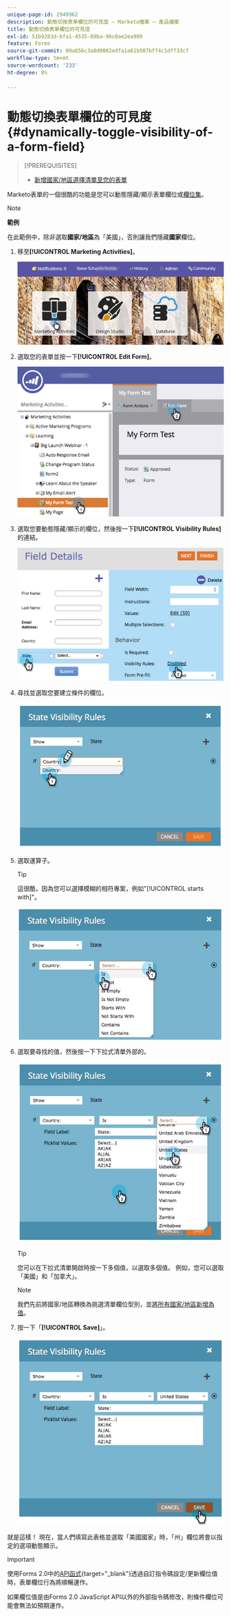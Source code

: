 ```yaml
---
unique-page-id: 2949962
description: 動態切換表單欄位的可見度 — Marketo檔案 — 產品檔案
title: 動態切換表單欄位的可見度
exl-id: 51b9283d-bfa1-4535-89ba-96c0ae2ea909
feature: Forms
source-git-commit: 09a656c3a0d0002edfa1a61b987bff4c1dff33cf
workflow-type: tm+mt
source-wordcount: '233'
ht-degree: 8%

---
```


# 動態切換表單欄位的可見度 {#dynamically-toggle-visibility-of-a-form-field}

>[!PREREQUISITES]
>
>* [新增國家/地區選擇清單至您的表單](/help/marketo/product-docs/demand-generation/forms/form-actions/add-a-country-picklist-to-your-form.md)

Marketo表單的一個很酷的功能是您可以動態隱藏/顯示表單欄位或[欄位集](/help/marketo/product-docs/demand-generation/forms/form-fields/add-a-fieldset-to-a-form.md)。

>[!NOTE]
>
>**範例**
>
>在此範例中，除非選取&#x200B;**國家/地區**&#x200B;為「美國」，否則讓我們隱藏&#x200B;**國家**&#x200B;欄位。

1. 移至&#x200B;**[!UICONTROL Marketing Activities]**。

   ![](assets/login-marketing-activities-8.png)

1. 選取您的表單並按一下&#x200B;**[!UICONTROL Edit Form]**。

   ![](assets/editform-1.png)

1. 選取您要動態隱藏/顯示的欄位，然後按一下&#x200B;**[!UICONTROL Visibility Rules]**&#x200B;的連結。

   ![](assets/image2014-9-15-15-3a16-3a0.png)

1. 尋找並選取您要建立條件的欄位。

   ![](assets/image2014-9-15-15-3a16-3a12.png)

1. 選取運算子。

   >[!TIP]
   >
   >這很酷，因為您可以選擇模糊的相符專案，例如&quot;[!UICONTROL starts with]&quot;。

   ![](assets/image2014-9-15-15-3a16-3a50.png)

1. 選取要尋找的值，然後按一下下拉式清單外部的。

   ![](assets/image2014-9-15-15-3a17-3a4.png)

   >[!TIP]
   >
   >您可以在下拉式清單開啟時按一下多個值，以選取多個值。 例如，您可以選取「美國」和「加拿大」。

   >[!NOTE]
   >
   >我們先前將國家/地區轉換為挑選清單欄位型別，並[將所有國家/地區新增為值](/help/marketo/product-docs/demand-generation/forms/form-actions/add-a-country-picklist-to-your-form.md)。

1. 按一下「**[!UICONTROL Save]**」。

   ![](assets/image2014-9-15-15-3a18-3a15.png)

就是這樣！ 現在，當人們填寫此表格並選取「美國國家」時，「州」欄位將會以指定的選項動態顯示。

>[!IMPORTANT]
>
>使用Forms 2.0中的[API函式](https://experienceleague.adobe.com/zh-hant/docs/marketo-developer/marketo/javascriptapi/forms-api-reference){target="_blank"}透過自訂指令碼設定/更新欄位值時，表單欄位行為將順暢運作。
>
>如果欄位值是由Forms 2.0 JavaScript API以外的外部指令碼修改，則條件欄位可能會無法如預期運作。
